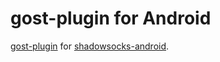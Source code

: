# gost-plugin for Android

[gost-plugin](https://github.com/maskedeken/gost-plugin) for [shadowsocks-android](https://github.com/shadowsocks/shadowsocks-android). 
